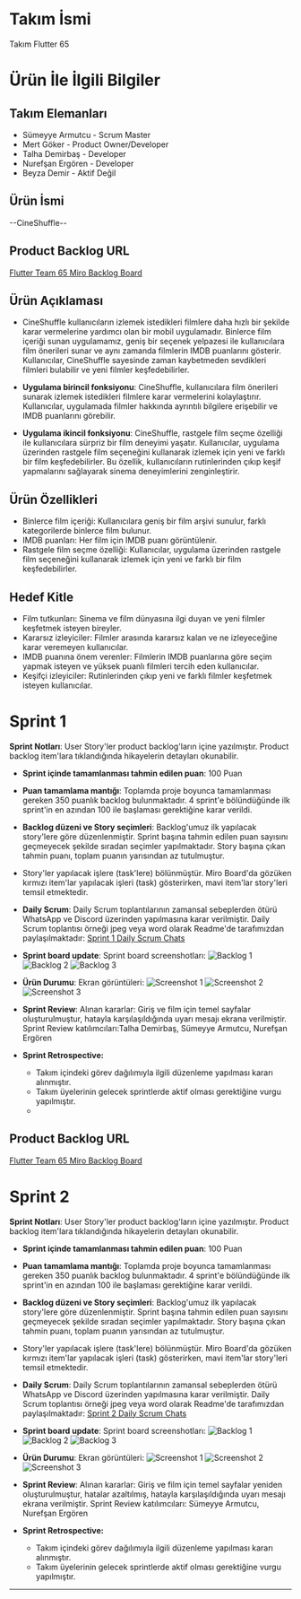 
# **Takım İsmi**

Takım Flutter 65

# Ürün İle İlgili Bilgiler

## Takım Elemanları
- Sümeyye Armutcu - Scrum Master
- Mert Göker - Product Owner/Developer
- Talha Demirbaş - Developer
- Nurefşan Ergören - Developer
- Beyza Demir - Aktif Değil


## Ürün İsmi

--CineShuffle--
## Product Backlog URL
[Flutter Team 65 Miro Backlog Board](https://miro.com/app/board/uXjVM-aBW5Q=/)
## Ürün Açıklaması
- CineShuffle kullanıcıların izlemek istedikleri filmlere daha hızlı bir şekilde karar vermelerine yardımcı olan bir mobil uygulamadır. Binlerce film içeriği sunan uygulamamız, geniş bir seçenek yelpazesi ile kullanıcılara film önerileri sunar ve aynı zamanda filmlerin IMDB puanlarını gösterir. Kullanıcılar, CineShuffle sayesinde zaman kaybetmeden sevdikleri filmleri bulabilir ve yeni filmler keşfedebilirler.


- **Uygulama birincil fonksiyonu**: 
 CineShuffle, kullanıcılara film önerileri sunarak izlemek istedikleri filmlere karar vermelerini kolaylaştırır. Kullanıcılar, uygulamada filmler hakkında ayrıntılı bilgilere erişebilir ve IMDB puanlarını görebilir.

- **Uygulama ikincil fonksiyonu**:
 CineShuffle, rastgele film seçme özelliği ile kullanıcılara sürpriz bir film deneyimi yaşatır. Kullanıcılar, uygulama üzerinden rastgele film seçeneğini kullanarak izlemek için yeni ve farklı bir film keşfedebilirler. Bu özellik, kullanıcıların rutinlerinden çıkıp keşif yapmalarını sağlayarak sinema deneyimlerini zenginleştirir.

## Ürün Özellikleri
- Binlerce film içeriği: Kullanıcılara geniş bir film arşivi sunulur, farklı kategorilerde binlerce film bulunur.
- IMDB puanları: Her film için IMDB puanı görüntülenir.
- Rastgele film seçme özelliği: Kullanıcılar, uygulama üzerinden rastgele film seçeneğini kullanarak izlemek için yeni ve farklı bir film keşfedebilirler.

## Hedef Kitle
- Film tutkunları: Sinema ve film dünyasına ilgi duyan ve yeni filmler keşfetmek isteyen bireyler.
- Kararsız izleyiciler: Filmler arasında kararsız kalan ve ne izleyeceğine karar veremeyen kullanıcılar.
- IMDB puanına önem verenler: Filmlerin IMDB puanlarına göre seçim yapmak isteyen ve yüksek puanlı filmleri tercih eden kullanıcılar.
- Keşifçi izleyiciler: Rutinlerinden çıkıp yeni ve farklı filmler keşfetmek isteyen kullanıcılar.





# Sprint 1
 **Sprint Notları**: User Story'ler product backlog'ların içine yazılmıştır. Product backlog item'lara tıklandığında hikayelerin detayları okunabilir.

- **Sprint içinde tamamlanması tahmin edilen puan**: 100 Puan

- **Puan tamamlama mantığı**: Toplamda proje boyunca tamamlanması gereken 350 puanlık backlog bulunmaktadır. 4 sprint'e bölündüğünde ilk sprint'in en azından 100 ile başlaması gerektiğine karar verildi.

- **Backlog düzeni ve Story seçimleri**: Backlog'umuz ilk yapılacak story'lere göre düzenlenmiştir. Sprint başına tahmin edilen puan sayısını geçmeyecek şekilde sıradan seçimler yapılmaktadır. Story başına çıkan tahmin puanı, toplam puanın yarısından az tutulmuştur. 

- Story'ler yapılacak işlere (task'lere) bölünmüştür. Miro Board'da gözüken kırmızı item'lar yapılacak işleri (task) gösterirken, mavi item'lar story'leri temsil etmektedir.

- **Daily Scrum**: Daily Scrum toplantılarının zamansal sebeplerden ötürü WhatsApp ve Discord üzerinden yapılmasına karar verilmiştir. Daily Scrum toplantısı örneği jpeg veya word olarak Readme'de tarafımızdan paylaşılmaktadır: [Sprint 1 Daily Scrum Chats](Project-Management/DailyScrumMeetingNotesSprint1.docx)


- **Sprint board update**: Sprint board screenshotları: 
![Backlog 1](Project-Management/Backlog-1.png)
![Backlog 2](Project-Management/Backlog-2.png)
![Backlog 3](Project-Management/Backlog-3.png)




- **Ürün Durumu**: Ekran görüntüleri:
  ![Screenshot 1](Project-Management/Product-1.png)
  ![Screenshot 2](Project-Management/Product-2.png)
  ![Screenshot 3](Project-Management/Product-3.png)
- **Sprint Review**: 
Alınan kararlar: Giriş ve film için temel sayfalar oluşturulmuştur, hatayla karşılaşıldığında uyarı mesajı ekrana verilmiştir.
Sprint Review katılımcıları:Talha Demirbaş, Sümeyye Armutcu, Nurefşan Ergören 

- **Sprint Retrospective:**
  - Takım içindeki görev dağılımıyla ilgili düzenleme yapılması kararı alınmıştır.
  - Takım üyelerinin gelecek sprintlerde aktif olması gerektiğine vurgu yapılmıştır.
  - 
 ## Product Backlog URL
[Flutter Team 65 Miro Backlog Board](https://miro.com/app/board/uXjVM-aBW5Q=/)

# Sprint 2
 **Sprint Notları**: User Story'ler product backlog'ların içine yazılmıştır. Product backlog item'lara tıklandığında hikayelerin detayları okunabilir.

- **Sprint içinde tamamlanması tahmin edilen puan**: 100 Puan

- **Puan tamamlama mantığı**: Toplamda proje boyunca tamamlanması gereken 350 puanlık backlog bulunmaktadır. 4 sprint'e bölündüğünde ilk sprint'in en azından 100 ile başlaması gerektiğine karar verildi.

- **Backlog düzeni ve Story seçimleri**: Backlog'umuz ilk yapılacak story'lere göre düzenlenmiştir. Sprint başına tahmin edilen puan sayısını geçmeyecek şekilde sıradan seçimler yapılmaktadır. Story başına çıkan tahmin puanı, toplam puanın yarısından az tutulmuştur. 

- Story'ler yapılacak işlere (task'lere) bölünmüştür. Miro Board'da gözüken kırmızı item'lar yapılacak işleri (task) gösterirken, mavi item'lar story'leri temsil etmektedir.

- **Daily Scrum**: Daily Scrum toplantılarının zamansal sebeplerden ötürü WhatsApp ve Discord üzerinden yapılmasına karar verilmiştir. Daily Scrum toplantısı örneği jpeg veya word olarak Readme'de tarafımızdan paylaşılmaktadır: [Sprint 2 Daily Scrum Chats](Project-Management/DailyScrumMeetingNotesSprint2.docx)


- **Sprint board update**: Sprint board screenshotları: 
![Backlog 1](Project-Management/Backlog-4.png)
![Backlog 2](Project-Management/Backlog-6.png)
![Backlog 3](Project-Management/Backlog-5.png)




- **Ürün Durumu**: Ekran görüntüleri:
  ![Screenshot 1](Project-Management/Product_5.png)
  ![Screenshot 2](Project-Management/Product_4.png)
  ![Screenshot 3](Project-Management/Product-3.png)
- **Sprint Review**: 
Alınan kararlar: Giriş ve film için temel sayfalar yeniden oluşturulmuştur, hatalar azaltılmış, hatayla karşılaşıldığında uyarı mesajı ekrana verilmiştir.
Sprint Review katılımcıları: Sümeyye Armutcu, Nurefşan Ergören

- **Sprint Retrospective:**
  - Takım içindeki görev dağılımıyla ilgili düzenleme yapılması kararı alınmıştır.
  - Takım üyelerinin gelecek sprintlerde aktif olması gerektiğine vurgu yapılmıştır.
 


---



